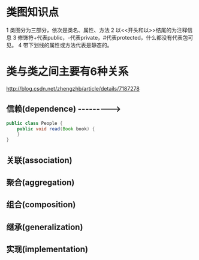 # 类图知识点
1 类图分为三部分，依次是类名、属性、方法
2 以<<开头和以>>结尾的为注释信息
3 修饰符+代表public，-代表private，#代表protected，什么都没有代表包可见。
4 带下划线的属性或方法代表是静态的。

# 类与类之间主要有6种关系

http://blog.csdn.net/zhengzhb/article/details/7187278

## 信赖(dependence)  --------->
```Java
public class People {
	public void read(Book book) {
	}
}
```

## 关联(association) 
## 聚合(aggregation)
## 组合(composition)
## 继承(generalization)
## 实现(implementation)
